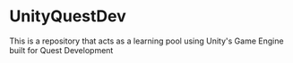 # UnityQuestDev
This is a repository that acts as a learning pool using Unity's Game Engine built for Quest Development 
